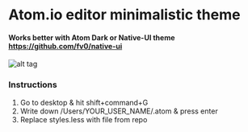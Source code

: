 # Atom.io editor minimalistic theme


#### Works better with Atom Dark or Native-UI theme https://github.com/fv0/native-ui



![alt tag](https://github.com/othmaan/minimal-gray/blob/master/minimal-gray.png)


### Instructions

1. Go to desktop & hit shift+command+G
2. Write down /Users/YOUR_USER_NAME/.atom & press enter 
3. Replace styles.less with file from repo
